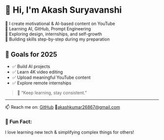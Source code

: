 # 👋 Hi, I'm Akash Suryavanshi

🎥 I create motivational & AI-based content on YouTube  
🤖 Learning AI, GitHub, Prompt Engineering  
🧠 Exploring design, internships, and self-growth  
🎯 Building skills step-by-step during my preparation

## 📌 Goals for 2025
- ✅ Build AI projects
- ✅ Learn 4K video editing
- ✅ Upload meaningful YouTube content
- ✅ Explore remote internships

> 💬 “Keep learning, stay consistent.”

---
📫 Reach me on: [GitHub](https://github.com/Akash-Suryavanshi)
📧akashkumar26867@gmail.com 
### 🧠 Fun Fact:
I love learning new tech & simplifying complex things for others!
